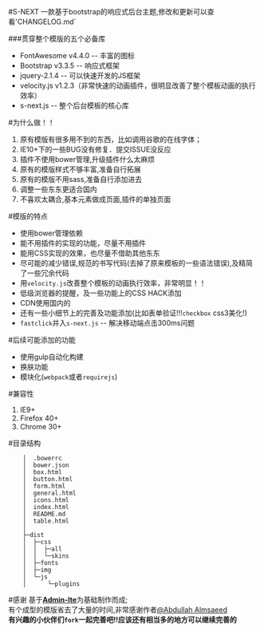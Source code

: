 #S-NEXT
一款基于bootstrap的响应式后台主题,修改和更新可以查看'CHANGELOG.md`

###贯穿整个模版的五个必备库
- FontAwesome v4.4.0 -- 丰富的图标
- Bootstrap v3.3.5 -- 响应式框架
- jquery-2.1.4 -- 可以快速开发的JS框架
- velocity.js v1.2.3（非常快速的动画插件，很明显改善了整个模板动画的执行效率）
- s-next.js -- 整个后台模板的核心库


#为什么做！！
1. 原有模版有很多用不到的东西，比如调用谷歌的在线字体；
2. IE10+下的一些BUG没有修复．提交ISSUE没反应
3. 插件不使用bower管理,升级插件什么太麻烦
4. 原有的模版样式不够丰富,准备自行拓展
5. 原有的模版不用sass,准备自行添加进去
6. 调整一些东东更适合国内
7. 不喜欢太耦合,基本元素做成页面,插件的单独页面


#模版的特点
- 使用bower管理依赖
- 能不用插件的实现的功能，尽量不用插件
- 能用CSS实现的效果，也尽量不借助其他东东
- 尽可能的减少错误,规范的书写代码(去掉了原来模板的一些语法错误),及精简了一些冗余代码
- 用`velocity.js`改善整个模板的动画执行效率，非常明显！！
- 低级浏览器的提醒，及一些功能上的CSS HACK添加
- CDN使用国内的
- 还有一些小细节上的完善及功能添加(比如表单验证!!!`checkbox` css3美化!)
- `fastclick`并入`s-next.js` -- 解决移动端点击300ms问题


#后续可能添加的功能
-  使用gulp自动化构建
-  换肤功能
-  模块化(`webpack`或者`requirejs`)

#兼容性
1. IE9+
2. Firefox 40+
3. Chrome 30+

#目录结构
```
    │  .bowerrc
    │  bower.json
    │  box.html
    │  button.html
    │  form.html
    │  general.html
    │  icons.html
    │  index.html
    │  README.md
    │  table.html
    │  
    ├─dist
    │  ├─css
    │  │  ├─all   
    │  │  └─skins        
    │  ├─fonts     
    │  ├─img
    │  └─js
    │      └─plugins
```

#感谢
基于[**Admin-lte**](https://github.com/almasaeed2010/AdminLTE)为基础制作而成;<br>
有个成型的模版省去了大量的时间,非常感谢作者[@Abdullah Almsaeed](https://github.com/almasaeed2010)
<br>
**有兴趣的小伙伴们`fork`一起完善吧!!应该还有相当多的地方可以继续完善的**